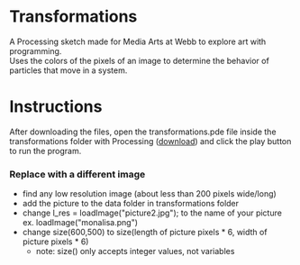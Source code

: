 # Transformations
A Processing sketch made for Media Arts at Webb to explore art with programming.\
Uses the colors of the pixels of an image to determine the behavior of particles that move in a system.
# Instructions
After downloading the files, open the transformations.pde file inside the transformations folder with Processing ([download](https://processing.org/download/)) and click the play button to run the program.
### Replace with a different image
* find any low resolution image (about less than 200 pixels wide/long)
* add the picture to the data folder in transformations folder
* change l_res = loadImage("picture2.jpg"); to the name of your picture ex. loadImage("monalisa.png")
* change size(600,500) to size(length of picture pixels * 6, width of picture pixels * 6)
    * note: size() only accepts integer values, not variables
